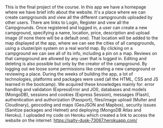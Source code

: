 This is the final project of the course.
In this app we have a homepage where we have brief info about the website. It's a place where we can create campgrounds and view all the different
campgrounds uploaded by other users. There are links to Login, Register and view all the Campgrounds. Once registered and logged in, a user can 
create a new campground, specifying a name, location, price, description and upload image (if none there will be a default one). That location
will be added to the map displayed at the app, where we can see the cities of all campgrounds, using a cluster/pin system on a real world map.
By clicking on a campground we can see all of its info, including a pin on a map. Reviews on that campground are allowed by any user that is logged in.
Editing and deleting is also possible but only by the creator of the campground.  By logging out we loose some permissions like creating a new
campground or reviewing a place.
During the weeks of building the app, a lot of technologies, platforms and packages were used (all the HTML, CSS and JS learned in the bootcamp).
We acquired these knowledges mainly for:
error handling and validation (ExpressError and JOI), databases and models (MongoDB), sessions and cookies (Express Session), messages (Flash),
authentication and authorization (Passport), files/image upload (Multer and Cloudinary), geocoding and maps (GeoJSON and Mapbox), security issues 
(Sanitize packages and Helmet) and deploying (MongoDB Atlas and Heroku).
I uploaded my code on Heroku which created a link to access the website on the internet:
https://salty-dusk-73067.herokuapp.com/
